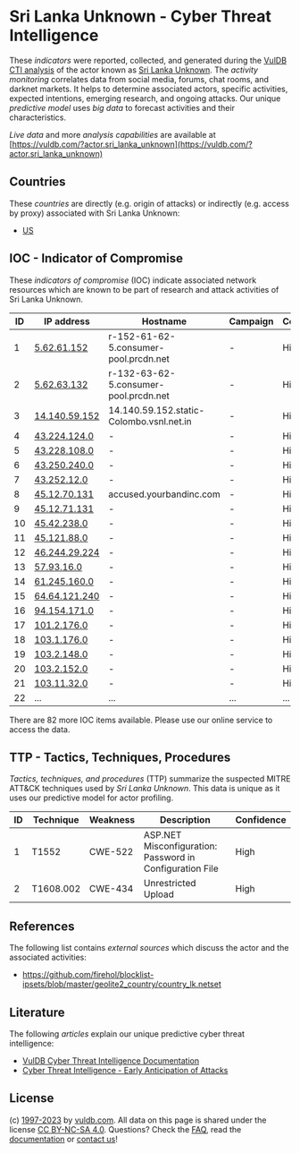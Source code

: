 # Sri Lanka Unknown - Cyber Threat Intelligence

These _indicators_ were reported, collected, and generated during the [VulDB CTI analysis](https://vuldb.com/?kb.cti) of the actor known as [Sri Lanka Unknown](https://vuldb.com/?actor.sri_lanka_unknown). The _activity monitoring_ correlates data from social media, forums, chat rooms, and darknet markets. It helps to determine associated actors, specific activities, expected intentions, emerging research, and ongoing attacks. Our unique _predictive model_ uses _big data_ to forecast activities and their characteristics.

_Live data_ and more _analysis capabilities_ are available at [https://vuldb.com/?actor.sri_lanka_unknown](https://vuldb.com/?actor.sri_lanka_unknown)

## Countries

These _countries_ are directly (e.g. origin of attacks) or indirectly (e.g. access by proxy) associated with Sri Lanka Unknown:

* [US](https://vuldb.com/?country.us)

## IOC - Indicator of Compromise

These _indicators of compromise_ (IOC) indicate associated network resources which are known to be part of research and attack activities of Sri Lanka Unknown.

ID | IP address | Hostname | Campaign | Confidence
-- | ---------- | -------- | -------- | ----------
1 | [5.62.61.152](https://vuldb.com/?ip.5.62.61.152) | r-152-61-62-5.consumer-pool.prcdn.net | - | High
2 | [5.62.63.132](https://vuldb.com/?ip.5.62.63.132) | r-132-63-62-5.consumer-pool.prcdn.net | - | High
3 | [14.140.59.152](https://vuldb.com/?ip.14.140.59.152) | 14.140.59.152.static-Colombo.vsnl.net.in | - | High
4 | [43.224.124.0](https://vuldb.com/?ip.43.224.124.0) | - | - | High
5 | [43.228.108.0](https://vuldb.com/?ip.43.228.108.0) | - | - | High
6 | [43.250.240.0](https://vuldb.com/?ip.43.250.240.0) | - | - | High
7 | [43.252.12.0](https://vuldb.com/?ip.43.252.12.0) | - | - | High
8 | [45.12.70.131](https://vuldb.com/?ip.45.12.70.131) | accused.yourbandinc.com | - | High
9 | [45.12.71.131](https://vuldb.com/?ip.45.12.71.131) | - | - | High
10 | [45.42.238.0](https://vuldb.com/?ip.45.42.238.0) | - | - | High
11 | [45.121.88.0](https://vuldb.com/?ip.45.121.88.0) | - | - | High
12 | [46.244.29.224](https://vuldb.com/?ip.46.244.29.224) | - | - | High
13 | [57.93.16.0](https://vuldb.com/?ip.57.93.16.0) | - | - | High
14 | [61.245.160.0](https://vuldb.com/?ip.61.245.160.0) | - | - | High
15 | [64.64.121.240](https://vuldb.com/?ip.64.64.121.240) | - | - | High
16 | [94.154.171.0](https://vuldb.com/?ip.94.154.171.0) | - | - | High
17 | [101.2.176.0](https://vuldb.com/?ip.101.2.176.0) | - | - | High
18 | [103.1.176.0](https://vuldb.com/?ip.103.1.176.0) | - | - | High
19 | [103.2.148.0](https://vuldb.com/?ip.103.2.148.0) | - | - | High
20 | [103.2.152.0](https://vuldb.com/?ip.103.2.152.0) | - | - | High
21 | [103.11.32.0](https://vuldb.com/?ip.103.11.32.0) | - | - | High
22 | ... | ... | ... | ...

There are 82 more IOC items available. Please use our online service to access the data.

## TTP - Tactics, Techniques, Procedures

_Tactics, techniques, and procedures_ (TTP) summarize the suspected MITRE ATT&CK techniques used by _Sri Lanka Unknown_. This data is unique as it uses our predictive model for actor profiling.

ID | Technique | Weakness | Description | Confidence
-- | --------- | -------- | ----------- | ----------
1 | T1552 | CWE-522 | ASP.NET Misconfiguration: Password in Configuration File | High
2 | T1608.002 | CWE-434 | Unrestricted Upload | High

## References

The following list contains _external sources_ which discuss the actor and the associated activities:

* https://github.com/firehol/blocklist-ipsets/blob/master/geolite2_country/country_lk.netset

## Literature

The following _articles_ explain our unique predictive cyber threat intelligence:

* [VulDB Cyber Threat Intelligence Documentation](https://vuldb.com/?kb.cti)
* [Cyber Threat Intelligence - Early Anticipation of Attacks](https://www.scip.ch/en/?labs.20201022)

## License

(c) [1997-2023](https://vuldb.com/?kb.changelog) by [vuldb.com](https://vuldb.com/?kb.about). All data on this page is shared under the license [CC BY-NC-SA 4.0](https://creativecommons.org/licenses/by-nc-sa/4.0/). Questions? Check the [FAQ](https://vuldb.com/?kb.faq), read the [documentation](https://vuldb.com/?kb) or [contact us](https://vuldb.com/?contact)!

